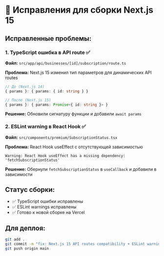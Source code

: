 # 🔧 Исправления для сборки Next.js 15

## Исправленные проблемы:

### 1. **TypeScript ошибка в API route** ✅
**Файл:** `src/app/api/businesses/[id]/subscription/route.ts`

**Проблема:** Next.js 15 изменил тип параметров для динамических API routes
```typescript
// До (Next.js 14)
{ params }: { params: { id: string } }

// После (Next.js 15) 
{ params }: { params: Promise<{ id: string }> }
```

**Решение:** Обновили сигнатуру функции и добавили `await params`

### 2. **ESLint warning в React Hook** ✅
**Файл:** `src/components/premium/SubscriptionStatus.tsx`

**Проблема:** React Hook useEffect с отсутствующей зависимостью
```
Warning: React Hook useEffect has a missing dependency: 'fetchSubscriptionStatus'
```

**Решение:** Обернули `fetchSubscriptionStatus` в `useCallback` и добавили в зависимости

## Статус сборки:
- ✅ TypeScript ошибки исправлены
- ✅ ESLint warnings исправлены  
- ✅ Готово к новой сборке на Vercel

## Для деплоя:
```bash
git add .
git commit -m "fix: Next.js 15 API routes compatibility + ESLint warnings"
git push origin main
```
